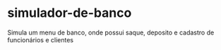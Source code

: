 # simulador-de-banco
Simula um menu de banco, onde possui saque, deposito e cadastro de funcionários e clientes
